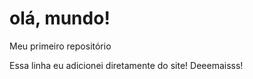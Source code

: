 # olá, mundo!
 Meu primeiro repositório
 
 Essa linha eu adicionei diretamente do site! Deeemaisss!
